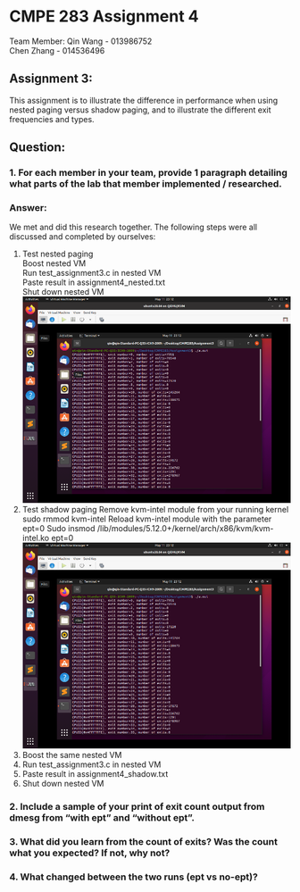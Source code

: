 # CMPE 283 Assignment 4  
Team Member: Qin Wang - 013986752    
             Chen Zhang - 014536496  

## Assignment 3:  
This assignment is to illustrate the difference in performance when using nested paging versus shadow paging, and to illustrate the different exit frequencies and types.   

## Question: 
### 1. For each member in your team, provide 1 paragraph detailing what parts of the lab that member implemented / researched. 
### Answer:
We met and did this research together. The following steps were all discussed and completed by ourselves:  
1. Test nested paging  
  Boost nested VM  
  Run test_assignment3.c in nested VM  
  Paste result in assignment4_nested.txt  
  Shut down nested VM  
  ![image](https://github.com/Qinwang1993/CMPE-283/blob/master/Assignment_4/Picture1.png)
2. Test shadow paging
  Remove kvm-intel module from your running kernel
  sudo rmmod kvm-intel
  Reload kvm-intel module with the parameter ept=0
  Sudo insmod /lib/modules/5.12.0+/kernel/arch/x86/kvm/kvm-intel.ko ept=0
   ![image](https://github.com/Qinwang1993/CMPE-283/blob/master/Assignment_4/Picture1.png)
3. Boost the same nested VM
4. Run test_assignment3.c in nested VM
5. Paste result in assignment4_shadow.txt
6. Shut down nested VM


### 2. Include a sample of your print of exit count output from dmesg from “with ept” and “without ept”.
### 3. What did you learn from the count of exits? Was the count what you expected? If not, why not?
### 4. What changed between the two runs (ept vs no-ept)?
